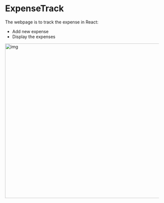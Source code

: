 # ExpenseTrack

The webpage is to track the expense in React:

- Add new expense
- Display the expenses

<img width="507" alt="img" src="https://github.com/Sharon-SHH/ExpenseTrack_React/assets/54816814/cfc9ee6c-c70a-42f6-8e1d-016daa78bd6b">
